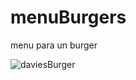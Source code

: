 # menuBurgers
menu para un burger 

![daviesBurger](https://github.com/anamariamad/menuBurgers/assets/134279099/4db03e4b-938e-45d3-bad2-282348b69a22)
